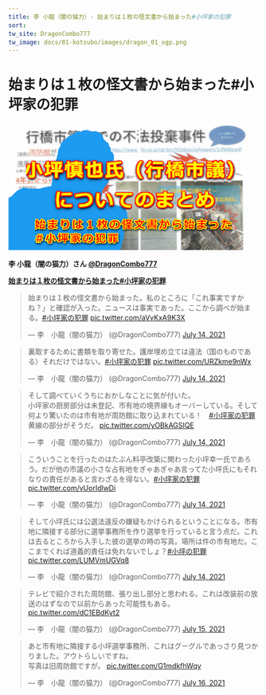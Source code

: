 ```yaml
---
title: 李 小龍（闇の猫力）- 始まりは１枚の怪文書から始まった#小坪家の犯罪  
sort: 
tw_site: DragonCombo777
tw_image: docs/01-kotsubo/images/dragon_01_ogp.png  
---
```

# 始まりは１枚の怪文書から始まった#小坪家の犯罪  
![周防館](images/dragon_01_ogp.png)

**李 小龍（闇の猫力）さん [@DragonCombo777](https://twitter.com/DragonCombo777)**

**[始まりは１枚の怪文書から始まった#小坪家の犯罪](https://twitter.com/DragonCombo777/status/1415363991933575170)**

<blockquote class="twitter-tweet"><p dir="ltr" lang="ja">始まりは１枚の怪文書から始まった。私のところに「これ事実ですかね？」と確認が入った。ニュースは事実であった。ここから調べが始まる。<a href="https://twitter.com/hashtag/%E5%B0%8F%E5%9D%AA%E5%AE%B6%E3%81%AE%E7%8A%AF%E7%BD%AA?src=hash&amp;ref_src=twsrc%5Etfw">#小坪家の犯罪</a> <a href="https://t.co/aVvKxA9K3X">pic.twitter.com/aVvKxA9K3X</a></p>— 李　小龍（闇の猫力） (@DragonCombo777) <a href="https://twitter.com/DragonCombo777/status/1415363991933575170?ref_src=twsrc%5Etfw">July 14, 2021</a></blockquote> <script async="" charset="utf-8" src="https://platform.twitter.com/widgets.js"></script>

<blockquote class="twitter-tweet" data-conversation="none"><p dir="ltr" lang="ja">裏取するために書類を取り寄せた。護岸埋め立ては違法（国のものである）それだけではない。<a href="https://twitter.com/hashtag/%E5%B0%8F%E5%9D%AA%E5%AE%B6%E3%81%AE%E7%8A%AF%E7%BD%AA?src=hash&amp;ref_src=twsrc%5Etfw">#小坪家の犯罪</a> <a href="https://t.co/URZkme9nWx">pic.twitter.com/URZkme9nWx</a></p>— 李　小龍（闇の猫力） (@DragonCombo777) <a href="https://twitter.com/DragonCombo777/status/1415364815548162050?ref_src=twsrc%5Etfw">July 14, 2021</a></blockquote> <script async="" charset="utf-8" src="https://platform.twitter.com/widgets.js"></script>

<blockquote class="twitter-tweet" data-conversation="none"><p dir="ltr" lang="ja">そして調べていくうちにおかしなことに気が付いた。<br />小坪家の厨房部分は未登記、市有地の境界線もオーバーしている。そして何より驚いたのは市有地が周防館に取り込まれている！　<a href="https://twitter.com/hashtag/%E5%B0%8F%E5%9D%AA%E5%AE%B6%E3%81%AE%E7%8A%AF%E7%BD%AA?src=hash&amp;ref_src=twsrc%5Etfw">#小坪家の犯罪</a>　黄線の部分がそうだ。 <a href="https://t.co/yOBkAGSIQE">pic.twitter.com/yOBkAGSIQE</a></p>— 李　小龍（闇の猫力） (@DragonCombo777) <a href="https://twitter.com/DragonCombo777/status/1415365951525064705?ref_src=twsrc%5Etfw">July 14, 2021</a></blockquote> <script async="" charset="utf-8" src="https://platform.twitter.com/widgets.js"></script>

<blockquote class="twitter-tweet" data-conversation="none"><p dir="ltr" lang="ja">こういうことを行ったのはたぶん料亭改築に関わった小坪幸一氏であろう。だが他の市議の小さな占有地をぎゃあぎゃあ言ってた小坪氏にもそれなりの責任があると言わざるを得ない。<a href="https://twitter.com/hashtag/%E5%B0%8F%E5%9D%AA%E5%AE%B6%E3%81%AE%E7%8A%AF%E7%BD%AA?src=hash&amp;ref_src=twsrc%5Etfw">#小坪家の犯罪</a> <a href="https://t.co/vUorIdlwDi">pic.twitter.com/vUorIdlwDi</a></p>— 李　小龍（闇の猫力） (@DragonCombo777) <a href="https://twitter.com/DragonCombo777/status/1415366786501861376?ref_src=twsrc%5Etfw">July 14, 2021</a></blockquote> <script async="" charset="utf-8" src="https://platform.twitter.com/widgets.js"></script>

<blockquote class="twitter-tweet" data-conversation="none"><p dir="ltr" lang="ja">そして小坪氏には公選法違反の嫌疑もかけられるということになる。市有地に隣接する部分に選挙事務所を作り選挙を行っていると言う点だ。これは去るところから入手した彼の選挙の時の写真。場所は件の市有地だ。ここまでくれば道義的責任は免れないでしょ？<a href="https://twitter.com/hashtag/%E5%B0%8F%E5%9D%AA%E3%81%AE%E7%8A%AF%E7%BD%AA?src=hash&amp;ref_src=twsrc%5Etfw">#小坪の犯罪</a> <a href="https://t.co/LUMVmUGVq8">pic.twitter.com/LUMVmUGVq8</a></p>— 李　小龍（闇の猫力） (@DragonCombo777) <a href="https://twitter.com/DragonCombo777/status/1415369269475385345?ref_src=twsrc%5Etfw">July 14, 2021</a></blockquote> <script async="" charset="utf-8" src="https://platform.twitter.com/widgets.js"></script>

<blockquote class="twitter-tweet" data-conversation="none"><p dir="ltr" lang="ja">テレビで紹介された周防館、張り出し部分と思われる。これは改装前の放送のはずなので以前からあった可能性もある。 <a href="https://t.co/dC1EBdKyt2">pic.twitter.com/dC1EBdKyt2</a></p>— 李　小龍（闇の猫力） (@DragonCombo777) <a href="https://twitter.com/DragonCombo777/status/1415734749344145408?ref_src=twsrc%5Etfw">July 15, 2021</a></blockquote> <script async="" charset="utf-8" src="https://platform.twitter.com/widgets.js"></script>

<blockquote class="twitter-tweet" data-conversation="none"><p dir="ltr" lang="ja">あと市有地に隣接する小坪選挙事務所、これはグーグルであっさり見つかりました。アウトらしいですね。<br />写真は旧周防館ですが。 <a href="https://t.co/G1mdkfhWqy">pic.twitter.com/G1mdkfhWqy</a></p>— 李　小龍（闇の猫力） (@DragonCombo777) <a href="https://twitter.com/DragonCombo777/status/1415869768972726275?ref_src=twsrc%5Etfw">July 16, 2021</a></blockquote> <script async="" charset="utf-8" src="https://platform.twitter.com/widgets.js"></script>
